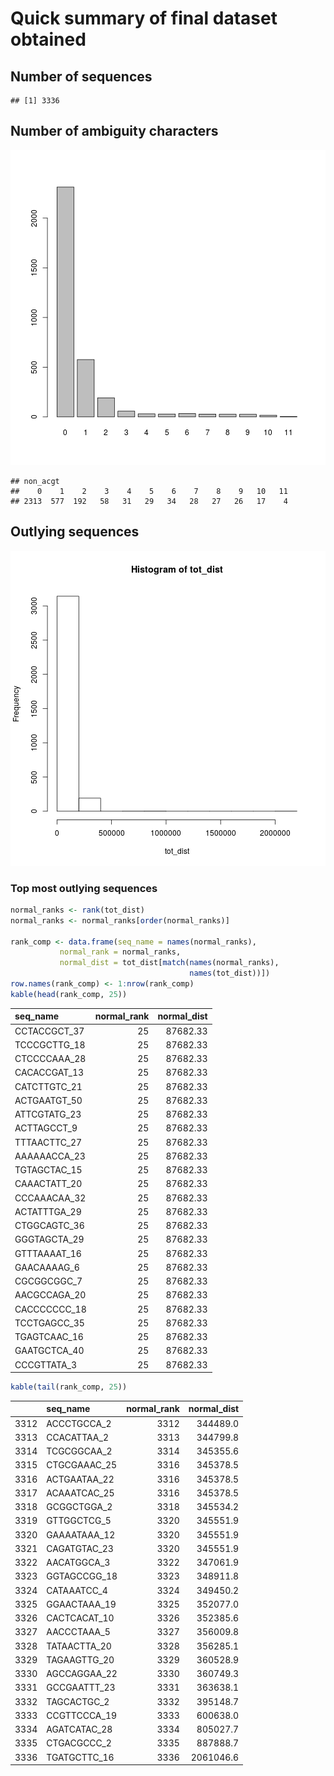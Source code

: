 # Quick summary of final dataset obtained



## Number of sequences


```
## [1] 3336
```

## Number of ambiguity characters

![plot of chunk unnamed-chunk-3](figure/unnamed-chunk-3-1.png) 

```
## non_acgt
##    0    1    2    3    4    5    6    7    8    9   10   11 
## 2313  577  192   58   31   29   34   28   27   26   17    4
```

## Outlying sequences

![plot of chunk unnamed-chunk-4](figure/unnamed-chunk-4-1.png) 

### Top most outlying sequences


```r
normal_ranks <- rank(tot_dist)
normal_ranks <- normal_ranks[order(normal_ranks)]

rank_comp <- data.frame(seq_name = names(normal_ranks),
           normal_rank = normal_ranks,
           normal_dist = tot_dist[match(names(normal_ranks),
                                        names(tot_dist))])
row.names(rank_comp) <- 1:nrow(rank_comp)
kable(head(rank_comp, 25))
```



|seq_name     | normal_rank| normal_dist|
|:------------|-----------:|-----------:|
|CCTACCGCT_37 |          25|    87682.33|
|TCCCGCTTG_18 |          25|    87682.33|
|CTCCCCAAA_28 |          25|    87682.33|
|CACACCGAT_13 |          25|    87682.33|
|CATCTTGTC_21 |          25|    87682.33|
|ACTGAATGT_50 |          25|    87682.33|
|ATTCGTATG_23 |          25|    87682.33|
|ACTTAGCCT_9  |          25|    87682.33|
|TTTAACTTC_27 |          25|    87682.33|
|AAAAAACCA_23 |          25|    87682.33|
|TGTAGCTAC_15 |          25|    87682.33|
|CAAACTATT_20 |          25|    87682.33|
|CCCAAACAA_32 |          25|    87682.33|
|ACTATTTGA_29 |          25|    87682.33|
|CTGGCAGTC_36 |          25|    87682.33|
|GGGTAGCTA_29 |          25|    87682.33|
|GTTTAAAAT_16 |          25|    87682.33|
|GAACAAAAG_6  |          25|    87682.33|
|CGCGGCGGC_7  |          25|    87682.33|
|AACGCCAGA_20 |          25|    87682.33|
|CACCCCCCC_18 |          25|    87682.33|
|TCCTGAGCC_35 |          25|    87682.33|
|TGAGTCAAC_16 |          25|    87682.33|
|GAATGCTCA_40 |          25|    87682.33|
|CCCGTTATA_3  |          25|    87682.33|

```r
kable(tail(rank_comp, 25))
```



|     |seq_name     | normal_rank| normal_dist|
|:----|:------------|-----------:|-----------:|
|3312 |ACCCTGCCA_2  |        3312|    344489.0|
|3313 |CCACATTAA_2  |        3313|    344799.8|
|3314 |TCGCGGCAA_2  |        3314|    345355.6|
|3315 |CTGCGAAAC_25 |        3316|    345378.5|
|3316 |ACTGAATAA_22 |        3316|    345378.5|
|3317 |ACAAATCAC_25 |        3316|    345378.5|
|3318 |GCGGCTGGA_2  |        3318|    345534.2|
|3319 |GTTGGCTCG_5  |        3320|    345551.9|
|3320 |GAAAATAAA_12 |        3320|    345551.9|
|3321 |CAGATGTAC_23 |        3320|    345551.9|
|3322 |AACATGGCA_3  |        3322|    347061.9|
|3323 |GGTAGCCGG_18 |        3323|    348911.8|
|3324 |CATAAATCC_4  |        3324|    349450.2|
|3325 |GGAACTAAA_19 |        3325|    352077.0|
|3326 |CACTCACAT_10 |        3326|    352385.6|
|3327 |AACCCTAAA_5  |        3327|    356009.8|
|3328 |TATAACTTA_20 |        3328|    356285.1|
|3329 |TAGAAGTTG_20 |        3329|    360528.9|
|3330 |AGCCAGGAA_22 |        3330|    360749.3|
|3331 |GCCGAATTT_23 |        3331|    363638.1|
|3332 |TAGCACTGC_2  |        3332|    395148.7|
|3333 |CCGTTCCCA_19 |        3333|    600638.0|
|3334 |AGATCATAC_28 |        3334|    805027.7|
|3335 |CTGACGCCC_2  |        3335|    887888.7|
|3336 |TGATGCTTC_16 |        3336|   2061046.6|
